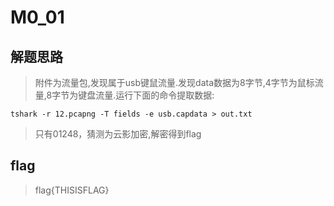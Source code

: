 # M0_01

## 解题思路

> 附件为流量包,发现属于usb键鼠流量.发现data数据为8字节,4字节为鼠标流量,8字节为键盘流量.运行下面的命令提取数据:

```
tshark -r 12.pcapng -T fields -e usb.capdata > out.txt
```

> 只有01248，猜测为云影加密,解密得到flag

## flag

> flag{THISISFLAG}